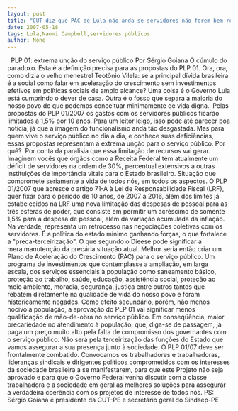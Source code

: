 ```yaml
---
layout: post
title: "CUT diz que PAC de Lula não anda se servidores não forem bem remunerados"
date: 2007-05-18
tags: Lula,Naomi Campbell,servidores públicos
author: None
---
```

&nbsp;
PLP 01: extrema un&ccedil;&atilde;o do servi&ccedil;o p&uacute;blico
Por S&eacute;rgio Goiana
O c&uacute;mulo do paradoxo. Esta &eacute; a defini&ccedil;&atilde;o precisa para as propostas do PLP 01. Ora, ora, como dizia o velho menestrel Teot&ocirc;nio Vilela: se a principal d&iacute;vida brasileira &eacute; a social como falar em acelera&ccedil;&atilde;o do crescimento sem investimentos efetivos em pol&iacute;ticas sociais de amplo alcance? Uma coisa &eacute; o Governo Lula est&aacute; cumprindo o dever de casa. Outra &eacute; o fosso que separa a maioria do nosso povo do que podemos conceituar minimamente de vida digna.
&nbsp;Pelas propostas do PLP 01/2007 os gastos com os servidores p&uacute;blicos ficar&atilde;o limitados a 1,5% por 10 anos. Para um leitor leigo, isso pode at&eacute; parecer boa not&iacute;cia, j&aacute; que a imagem do funcionalismo anda t&atilde;o desgastada. Mas para quem vive o servi&ccedil;o p&uacute;blico no dia a dia, e conhece suas defici&ecirc;ncias, essas propostas representam a extrema un&ccedil;&atilde;o para o servi&ccedil;o p&uacute;blico. Por qu&ecirc;?
&nbsp;Por conta da paralisia que essa limita&ccedil;&atilde;o de recursos vai gerar. Imaginem voc&ecirc;s que &oacute;rg&atilde;os como a Receita Federal tem atualmente um d&eacute;ficit de servidores na ordem de 30%, percentual extensivos a outras institui&ccedil;&otilde;es de import&acirc;ncia vitais para o Estado brasileiro. Situa&ccedil;&atilde;o que compromete seriamente a vida de todos n&oacute;s, em todos os aspectos. 
O PLP 01/2007 que acresce o artigo 71-A &agrave; Lei de Responsabilidade Fiscal (LRF), quer fixar para o per&iacute;odo de 10 anos, de 2007 a 2016, al&eacute;m dos limites j&aacute; estabelecidos na LRF uma nova limita&ccedil;&atilde;o das despesas de pessoal para as tr&ecirc;s esferas de poder, que consiste em permitir um acr&eacute;scimo de somente 1,5% para a despesa de pessoal, al&eacute;m da varia&ccedil;&atilde;o acumulada da infla&ccedil;&atilde;o. Na verdade, representa um retrocesso nas negocia&ccedil;&otilde;es coletivas com os servidores. &Eacute; a pol&iacute;tica do estado m&iacute;nimo ganhando for&ccedil;as, o que fortalece a &quot;preca-terceiriza&ccedil;&atilde;o&quot;. O que segundo o Dieese pode significar a mera&nbsp;manuten&ccedil;&atilde;o da prec&aacute;ria situa&ccedil;&atilde;o atual.
Melhor seria ent&atilde;o criar um Plano de Acelera&ccedil;&atilde;o do Crescimento (PAC) para o servi&ccedil;o p&uacute;blico. Um programa de investimentos que contemplasse a amplia&ccedil;&atilde;o, em larga escala, dos servi&ccedil;os essenciais &agrave; popula&ccedil;&atilde;o como saneamento b&aacute;sico, prote&ccedil;&atilde;o ao trabalho, sa&uacute;de, educa&ccedil;&atilde;o, assist&ecirc;ncia social, prote&ccedil;&atilde;o ao meio ambiente, moradia, seguran&ccedil;a, justi&ccedil;a entre outros tantos que rebatem diretamente na qualidade de vida do nosso povo e foram historicamente negados.
Como efeito secund&aacute;rio, por&eacute;m, n&atilde;o menos nocivo &agrave; popula&ccedil;&atilde;o, a aprova&ccedil;&atilde;o do PLP 01 vai significar menos qualifica&ccedil;&atilde;o de m&atilde;o-de-obra no servi&ccedil;o p&uacute;blico. Em conseq&uuml;&ecirc;ncia, maior precariedade no atendimento &agrave; popula&ccedil;&atilde;o, que, diga-se de passagem, j&aacute; paga um pre&ccedil;o muito alto pela falta de compromisso dos governantes com o servi&ccedil;o p&uacute;blico. 
N&atilde;o ser&aacute; pela terceiriza&ccedil;&atilde;o das fun&ccedil;&otilde;es do Estado que vamos assegurar a sua presen&ccedil;a junto &agrave; sociedade. O PLP 01/07 deve ser frontalmente combatido. Convocamos os trabalhadores e trabalhadoras, lideran&ccedil;as sindicais e dirigentes pol&iacute;ticos&nbsp;comprometidos com os interesses da sociedade brasileira a se manifestarem, para que este Projeto n&atilde;o seja aprovado e para que o Governo Federal venha discutir com a classe trabalhadora e a sociedade em geral as melhores solu&ccedil;&otilde;es para assegurar a verdadeira coer&ecirc;ncia com os projetos de interesse de todos n&oacute;s.
PS: S&eacute;rgio Goiana &eacute; presidente da CUT-PE e secret&aacute;rio geral do Sindsep-PE 
&nbsp; 